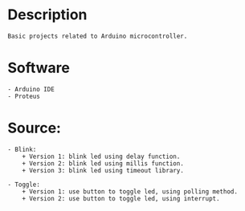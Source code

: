 # Description
    Basic projects related to Arduino microcontroller.

# Software
    - Arduino IDE
    - Proteus
    
# Source: 
    - Blink: 
        + Version 1: blink led using delay function.
        + Version 2: blink led using millis function.
        + Version 3: blink led using timeout library.

    - Toggle:
        + Version 1: use button to toggle led, using polling method.
        + Version 2: use button to toggle led, using interrupt.
